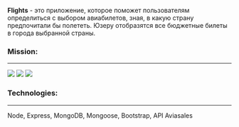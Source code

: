 <b>Flights</b> - это приложение, которое поможет пользователям определиться с выбором авиабилетов, зная, в какую страну предпочитали бы полететь. Юзеру отобразятся все бюджетные билеты в города выбранной страны.

<b><h3>Mission:</h3><hr></hr></b>
<img src="https://pp.userapi.com/c855424/v855424067/72f18/yop05oY-cM4.jpg"></img> 
<img src="https://pp.userapi.com/c855424/v855424067/72f28/kbnYdwdXqvo.jpg"></img> 
<img src="https://pp.userapi.com/c855424/v855424067/72f31/ZHTEpA36W7U.jpg"></img> 

<b><h3>Technologies:</h3><hr></hr></b>
Node, Express, MongoDB, Mongoose, Bootstrap, API Aviasales
